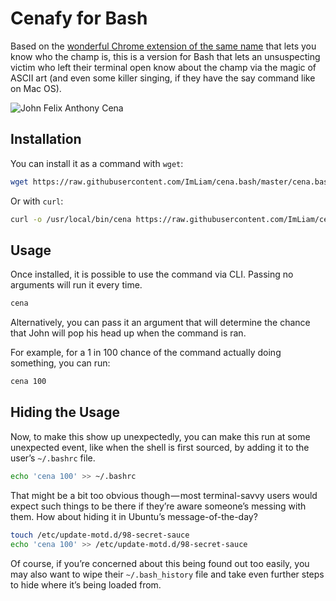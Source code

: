 # Cenafy for Bash

Based on the [wonderful Chrome extension of the same name](https://medium.com/r/?url=https%3A%2F%2Fchrome.google.com%2Fwebstore%2Fdetail%2Fcenafy%2Fndchmakhfaakbkhnkdgambadneloplnn) that lets you know who the champ is, this is a version for Bash that lets an unsuspecting victim who left their terminal open know about the champ via the magic of ASCII art (and even some killer singing, if they have the say command like on Mac OS).

![John Felix Anthony Cena](https://cdn-images-1.medium.com/max/1000/1*kplz1Tm-Gs0e9-5KGXBEBA.png)

## Installation

You can install it as a command with `wget`:

```bash
wget https://raw.githubusercontent.com/ImLiam/cena.bash/master/cena.bash -O /usr/local/bin/cena
```

Or with `curl`:

```bash
curl -o /usr/local/bin/cena https://raw.githubusercontent.com/ImLiam/cena.bash/master/cena.bash
```

## Usage

Once installed, it is possible to use the command via CLI. Passing no arguments will run it every time.

```bash
cena
```

Alternatively, you can pass it an argument that will determine the chance that John will pop his head up when the command is ran.

For example, for a 1 in 100 chance of the command actually doing something, you can run:

```bash
cena 100
```

## Hiding the Usage

Now, to make this show up unexpectedly, you can make this run at some unexpected event, like when the shell is first sourced, by adding it to the user’s `~/.bashrc` file.

```bash
echo 'cena 100' >> ~/.bashrc
```

That might be a bit too obvious though — most terminal-savvy users would expect such things to be there if they’re aware someone’s messing with them. How about hiding it in Ubuntu’s message-of-the-day?

```bash
touch /etc/update-motd.d/98-secret-sauce
echo 'cena 100' >> /etc/update-motd.d/98-secret-sauce
```

Of course, if you’re concerned about this being found out too easily, you may also want to wipe their `~/.bash_history` file and take even further steps to hide where it’s being loaded from.
